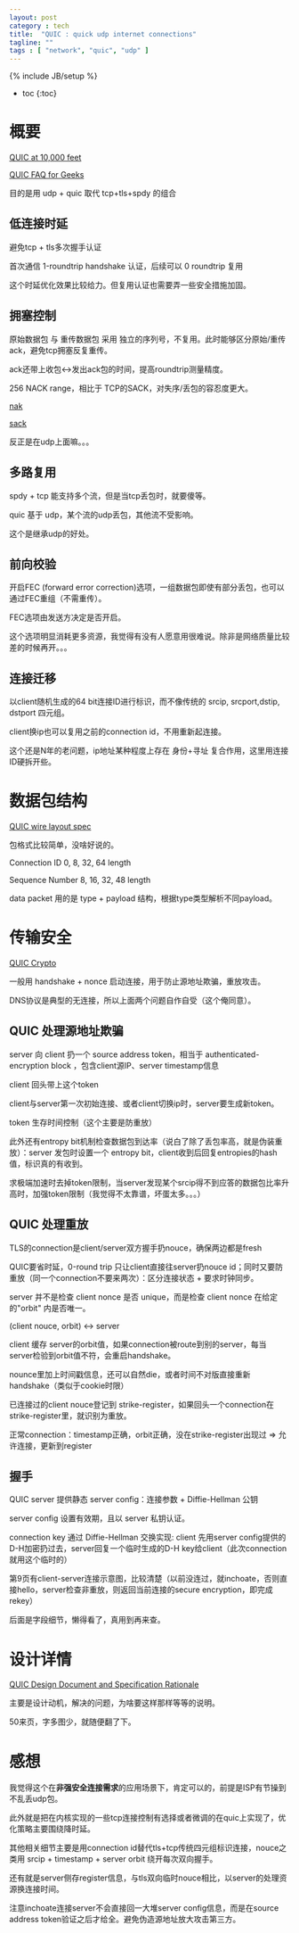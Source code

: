 ```yaml
---
layout: post
category : tech
title:  "QUIC : quick udp internet connections"
tagline: ""
tags : [ "network", "quic", "udp" ] 
---
```

{% include JB/setup %}

* toc
{:toc}

# 概要

[QUIC at 10,000 feet](https://docs.google.com/document/d/1gY9-YNDNAB1eip-RTPbqphgySwSNSDHLq9D5Bty4FSU/edit)

[QUIC FAQ for Geeks](https://docs.google.com/document/d/1lmL9EF6qKrk7gbazY8bIdvq3Pno2Xj_l_YShP40GLQE/edit#heading=h.h3jsxme7rovm)

目的是用 udp + quic 取代 tcp+tls+spdy 的组合

## 低连接时延

避免tcp + tls多次握手认证

首次通信 1-roundtrip handshake 认证，后续可以 0 roundtrip 复用

这个时延优化效果比较给力。但复用认证也需要弄一些安全措施加固。

## 拥塞控制

原始数据包 与 重传数据包 采用 独立的序列号，不复用。此时能够区分原始/重传ack，避免tcp拥塞反复重传。

ack还带上收包<->发出ack包的时间，提高roundtrip测量精度。

256 NACK range，相比于 TCP的SACK，对失序/丢包的容忍度更大。

[nak](https://books.google.com/books?id=9-kAI9-VwDsC&pg=PA297&lpg=PA297&dq=tcp+nak&source=bl&ots=BdWLiplmJu&sig=3uUmJyBeg4PX98X6VpkiJyEksp8&hl=zh-CN&sa=X&ei=fZw_VfD0LIeQyATcs4CoAw&ved=0CE4Q6AEwBg#v=onepage&q=tcp%20nak&f=false)

[sack](http://packetlife.net/blog/2010/jun/17/tcp-selective-acknowledgments-sack/)

反正是在udp上面嘛。。。

## 多路复用

spdy + tcp 能支持多个流，但是当tcp丢包时，就要傻等。

quic 基于 udp，某个流的udp丢包，其他流不受影响。

这个是继承udp的好处。

## 前向校验

开启FEC (forward error correction)选项，一组数据包即使有部分丢包，也可以通过FEC重组（不需重传）。

FEC选项由发送方决定是否开启。

这个选项明显消耗更多资源，我觉得有没有人愿意用很难说。除非是网络质量比较差的时候再开。。。

## 连接迁移

以client随机生成的64 bit连接ID进行标识，而不像传统的 srcip, srcport,dstip, dstport 四元组。

client换ip也可以复用之前的connection id，不用重新起连接。

这个还是N年的老问题，ip地址某种程度上存在 身份+寻址 复合作用，这里用连接ID硬拆开些。

# 数据包结构

[QUIC wire layout spec](https://docs.google.com/document/d/1WJvyZflAO2pq77yOLbp9NsGjC1CHetAXV8I0fQe-B_U/edit#heading=h.bnj2xqadb8oz)

包格式比较简单，没啥好说的。

Connection ID  0, 8, 32, 64 length

Sequence Number 8, 16, 32, 48 length

data packet 用的是 type + payload 结构，根据type类型解析不同payload。

# 传输安全

[QUIC Crypto](https://docs.google.com/document/d/1g5nIXAIkN_Y-7XJW5K45IblHd_L2f5LTaDUDwvZ5L6g/edit)

一般用 handshake + nonce 启动连接，用于防止源地址欺骗，重放攻击。

DNS协议是典型的无连接，所以上面两个问题自作自受（这个俺同意）。

## QUIC 处理源地址欺骗

server 向 client 扔一个 source address token，相当于 authenticated-encryption block ，包含client源IP、server timestamp信息

client 回头带上这个token

client与server第一次初始连接、或者client切换ip时，server要生成新token。

token 生存时间控制（这个主要是防重放）

此外还有entropy bit机制检查数据包到达率（说白了除了丢包率高，就是伪装重放）：server 发包时设置一个 entropy bit，client收到后回复entropies的hash值，标识真的有收到。

求极端加速时去掉token限制，当server发现某个srcip得不到应答的数据包比率升高时，加强token限制（我觉得不太靠谱，坏蛋太多。。。）

## QUIC 处理重放

TLS的connection是client/server双方握手扔nouce，确保两边都是fresh

QUIC要省时延，0-round trip 只让client直接往server扔nouce id；同时又要防重放（同一个connection不要来两次）：区分连接状态 + 要求时钟同步。

server 并不是检查 client nonce 是否 unique，而是检查 client nonce 在给定的"orbit" 内是否唯一。

(client nouce, orbit) <-> server 

client 缓存 server的orbit值，如果connection被route到别的server，每当server检验到orbit值不符，会重启handshake。

nounce里加上时间戳信息，还可以自然die，或者时间不对版直接重新handshake（类似于cookie时限）

已连接过的client nouce登记到 strike-register，如果回头一个connection在strike-register里，就识别为重放。

正常connection：timestamp正确，orbit正确，没在strike-register出现过 => 允许连接，更新到register

## 握手

QUIC server 提供静态 server config：连接参数 + Diffie-Hellman 公钥

server config 设置有效期，且以 server 私钥认证。

connection key 通过 Diffie-Hellman 交换实现: client 先用server config提供的D-H加密扔过去，server回复一个临时生成的D-H key给client（此次connection就用这个临时的）

第9页有client-server连接示意图，比较清楚（以前没连过，就inchoate，否则直接hello，server检查非重放，则返回当前连接的secure encryption，即完成rekey）

后面是字段细节，懒得看了，真用到再来查。

# 设计详情

[QUIC Design Document and Specification Rationale](https://docs.google.com/document/d/1RNHkx_VvKWyWg6Lr8SZ-saqsQx7rFV-ev2jRFUoVD34/mobilebasic)

主要是设计动机，解决的问题，为啥要这样那样等等的说明。

50来页，字多图少，就随便翻了下。

# 感想

我觉得这个在**非强安全连接需求**的应用场景下，肯定可以的，前提是ISP有节操到不乱丢udp包。

此外就是把在内核实现的一些tcp连接控制有选择或者微调的在quic上实现了，优化策略主要围绕降时延。

其他相关细节主要是用connection id替代tls+tcp传统四元组标识连接，nouce之类用 srcip + timestamp + server orbit 绕开每次双向握手。

还有就是server侧存register信息，与tls双向临时nouce相比，以server的处理资源换连接时间。

注意inchoate连接server不会直接回一大堆server config信息，而是在source address token验证之后才给全。避免伪造源地址放大攻击第三方。
